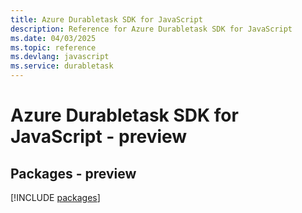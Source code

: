 ```yaml
---
title: Azure Durabletask SDK for JavaScript
description: Reference for Azure Durabletask SDK for JavaScript
ms.date: 04/03/2025
ms.topic: reference
ms.devlang: javascript
ms.service: durabletask
---
```

# Azure Durabletask SDK for JavaScript - preview
## Packages - preview
[!INCLUDE [packages](durabletask-index.md)]